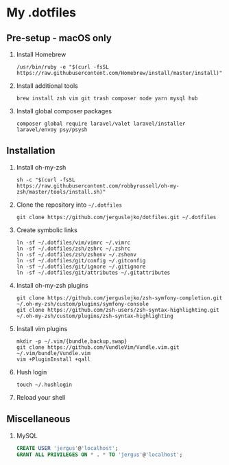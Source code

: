 # My .dotfiles

## Pre-setup - macOS only
   
1. Install Homebrew

    ```shell
    /usr/bin/ruby -e "$(curl -fsSL https://raw.githubusercontent.com/Homebrew/install/master/install)"
    ```
    
1. Install additional tools

    ```shell
    brew install zsh vim git trash composer node yarn mysql hub
    ```

1. Install global composer packages

    ```shell
    composer global require laravel/valet laravel/installer laravel/envoy psy/psysh
    ```

## Installation 

1. Install oh-my-zsh

    ```shell
    sh -c "$(curl -fsSL https://raw.githubusercontent.com/robbyrussell/oh-my-zsh/master/tools/install.sh)"
    ```

1. Clone the repository into `~/.dotfiles`

    ```shell
    git clone https://github.com/jerguslejko/dotfiles.git ~/.dotfiles
    ```

1. Create symbolic links

    ```shell
    ln -sf ~/.dotfiles/vim/vimrc ~/.vimrc
    ln -sf ~/.dotfiles/zsh/zshrc ~/.zshrc
    ln -sf ~/.dotfiles/zsh/zshenv ~/.zshenv
    ln -sf ~/.dotfiles/git/config ~/.gitconfig
    ln -sf ~/.dotfiles/git/ignore ~/.gitignore
    ln -sf ~/.dotfiles/git/attributes ~/.gitattributes
    ```

1. Install oh-my-zsh plugins

    ```shell
    git clone https://github.com/jerguslejko/zsh-symfony-completion.git ~/.oh-my-zsh/custom/plugins/symfony-console
    git clone https://github.com/zsh-users/zsh-syntax-highlighting.git ~/.oh-my-zsh/custom/plugins/zsh-syntax-highlighting
    ```

1. Install vim plugins

    ```shell
    mkdir -p ~/.vim/{bundle,backup,swap}
    git clone https://github.com/VundleVim/Vundle.vim.git ~/.vim/bundle/Vundle.vim
    vim +PluginInstall +qall
    ```

1. Hush login

    ```shell
    touch ~/.hushlogin
    ```
    
1. Reload your shell

## Miscellaneous

1. MySQL

    ```sql
    CREATE USER 'jergus'@'localhost';
    GRANT ALL PRIVILEGES ON * . * TO 'jergus'@'localhost';
    ```
